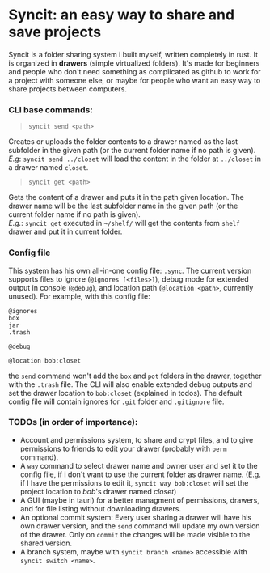 # Syncit: an easy way to share and save projects

Syncit is a folder sharing system i built myself, written completely in rust. It is organized in **drawers** (simple virtualized folders). It's made for beginners and people who don't need something as complicated as github to work for a project with someone else, or maybe for people who want an easy way to share projects between computers.

### CLI base commands:

> `syncit send <path>`

Creates or uploads the folder contents to a drawer named as the last subfolder in the given path (or the current folder name if no path is given). \
*E.g*: `syncit send ../closet` will load the content in the folder at `../closet` in a drawer named `closet`.

> `syncit get <path>`

Gets the content of a drawer and puts it in the path given location. The drawer name will be the last subfolder name in the given path (or the current folder name if no path is given).\
*E.g.*: `syncit get` executed in `~/shelf/` will get the contents from `shelf` drawer and put it in current folder.

### Config file

This system has his own all-in-one config file: `.sync`. The current version supports files to ignore (`@ignores [<files>]`), debug mode for extended output in console (`@debug`), and location path (`@location <path>`, currently unused).
For example, with this config file:
```
@ignores
box
jar
.trash

@debug

@location bob:closet
```
the `send` command won't add the `box` and `pot` folders in the drawer, together with the `.trash` file. The CLI will also enable extended debug outputs and set the drawer location to `bob:closet` (explained in todos).
The default config file will contain ignores for `.git` folder and `.gitignore` file.

### TODOs (in order of importance):
- Account and permissions system, to share and crypt files, and to give permissions to friends to edit your drawer (probably with `perm` command).
- A `way` command to select drawer name and owner user and set it to the config file, if i don't want to use the current folder as drawer name. (E.g. if I have the permissions to edit it, `syncit way bob:closet` will set the project location to *bob*'s drawer named *closet*)
- A GUI (maybe in tauri) for a better managment of permissions, drawers, and for file listing without downloading drawers.
- An optional commit system: Every user sharing a drawer will have his own drawer version, and the `send` command will update my own version of the drawer. Only on `commit` the changes will be made visible to the shared version.
- A branch system, maybe with `syncit branch <name>` accessible with `syncit switch <name>`.
